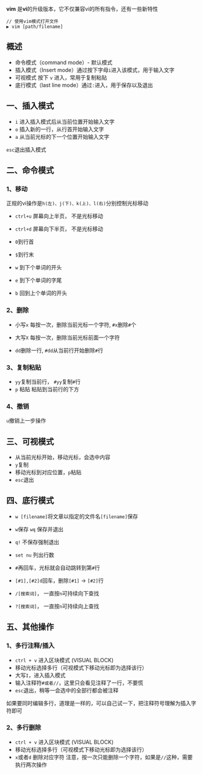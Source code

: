 
**vim** 是**vi**的升级版本，它不仅兼容vi的所有指令，还有一些新特性
```
// 使用vim模式打开文件
▶ vim [path/filename]
```

## 概述

* 命令模式（command mode）-  默认模式
* 插入模式（Insert mode）通过按下字母`i`进入该模式，用于输入文字
* 可视模式   按下  `v` 进入，常用于复制粘贴
* 底行模式（last line mode）通过`:`进入，用于保存以及退出


## 一、插入模式

* `i` 进入插入模式后从当前位置开始输入文字
* `o` 插入新的一行，从行首开始输入文字
* `a`	从当前光标的下一个位置开始输入文字

`esc`退出插入模式


## 二、命令模式

### 1、移动
正规的vi操作是`h(左)、j(下)、k(上)、l(右)`分别控制光标移动

* `ctrl+u` 屏幕向上半页， 不是光标移动
* `ctrl+d` 屏幕向下半页， 不是光标移动

* `0`到行首
* `$`到行末

* `w` 到下个单词的开头
* `e` 到下个单词的字尾
* `b` 回到上个单词的开头

### 2、删除
* 小写`x` 每按一次，删除当前光标一个字符, `#x`删除`#`个
* 大写`X` 每按一次，删除当前光标前面一个字符

* `dd`删除一行, `#dd`从当前行开始删除`#`行

### 3、复制粘贴
* `yy`复制当前行， `#yy`复制`#`行
* `p` 粘贴 粘贴到当前行的下方

### 4、撤销
`u`撤销上一步操作


## 三、可视模式

* 从当前光标开始，移动光标，会选中内容
* `y`复制
* 移动光标到对应位置，`p`粘贴
* `esc`退出


## 四、底行模式

* `w [filename]`将文章以指定的文件名`[filename]`保存
* `w`保存   `wq` 保存并退出
* `q!` 不保存强制退出

* `set nu` 列出行数
* `#`再回车，光标就会自动跳转到第`#`行
* `[#1],[#2]d`回车，删除`[#1]` -> `[#2]`行

* `/[搜索词]`， 一直按`n`可持续向下查找
* `?[搜索词]`， 一直按`n`可持续向上查找


## 五、其他操作

### 1、多行注释/插入
* `ctrl + v` 进入区块模式 (VISUAL BLOCK)
* 移动光标选择多行（可视模式下移动光标即为选择该行）
* 大写`I`，进入插入模式
* 输入注释符`#或者//`，这里只会看见注释了一行，不要慌
* `esc`退出，稍等一会选中的全部行都会被注释

如果要同时编辑多行，道理是一样的，可以自己试一下，把注释符号理解为插入字符即可

### 2、多行删除
* `ctrl + v` 进入区块模式 (VISUAL BLOCK)
* 移动光标选择多行（可视模式下移动光标即为选择该行）
* `x`或者`d` 删除对应字符
注意，按一次只能删除一个字符，如果是`//`这种，需要执行两次操作
